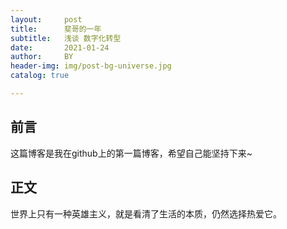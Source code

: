 ```yaml
---
layout:     post
title:      斐哥的一年
subtitle:   浅谈 数字化转型
date:       2021-01-24
author:     BY
header-img: img/post-bg-universe.jpg
catalog: true

---
```



## 前言

这篇博客是我在github上的第一篇博客，希望自己能坚持下来~


## 正文

世界上只有一种英雄主义，就是看清了生活的本质，仍然选择热爱它。



